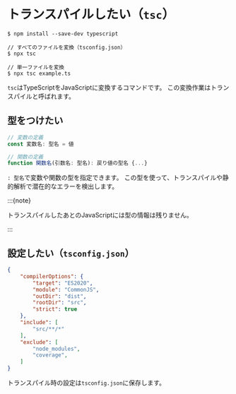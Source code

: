 # トランスパイルしたい（`tsc`）

```console
$ npm install --save-dev typescript

// すべてのファイルを変換（tsconfig.json）
$ npx tsc

// 単一ファイルを変換
$ npx tsc example.ts
```

`tsc`はTypeScriptをJavaScriptに変換するコマンドです。
この変換作業はトランスパイルと呼ばれます。

## 型をつけたい

```ts
// 変数の定義
const 変数名: 型名 = 値

// 関数の定義
function 関数名(引数名: 型名): 戻り値の型名 {...}
```

`: 型名`で変数や関数の型を指定できます。
この型を使って、トランスパイルや静的解析で潜在的なエラーを検出します。

:::{note}

トランスパイルしたあとのJavaScriptには型の情報は残りません。

:::

## 設定したい（`tsconfig.json`）

```json
{
    "compilerOptions": {
        "target": "ES2020",
        "module": "CommonJS",
        "outDir": "dist",
        "rootDir": "src",
        "strict": true
    },
    "include": [
        "src/**/*"
    ],
    "exclude": [
        "node_modules",
        "coverage",
    ]
}
```

トランスパイル時の設定は`tsconfig.json`に保存します。

